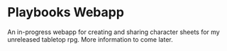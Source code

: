 # Playbooks Webapp

An in-progress webapp for creating and sharing character sheets for my unreleased tabletop rpg. More information to come later. 